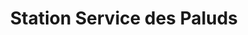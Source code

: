 ---
title: "Station Service des Paluds"
url: /aubagne/station-service-des-paluds/
shop: commodité
---
